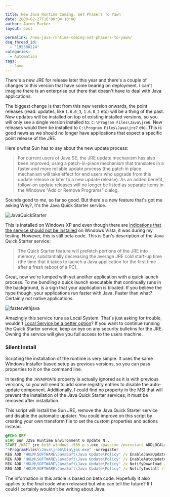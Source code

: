 ```yaml
---

title: New Java Runtime Coming. Set Phasers To Yawn
date: 2008-02-27T16:00:04+10:00
author: Aaron Parker
layout: post

permalink: /new-java-runtime-coming-set-phasers-to-yawn/
dsq_thread_id:
  - "195380224"
categories:
  - Automation
tags:
  - Java
---
```

There's a new JRE for release later this year and there's a couple of changes to this version that have some bearing on deployment. I can't imagine there is an enterprise out there that doesn't have to deal with Java applications.

The biggest change is that from this new version onwards, the point releases (read: updates, like `1.6.0_3`, `1.6.0_2` etc) will be a thing of the past. New updates will be installed on top of existing installed versions, so you will only see a single version installed to: `C:\Program Files\Java\jre6`. New releases would then be installed to `C:\Program Files\Java\jre7` etc. This is good news as we should no longer have applications that expect a specific point release of the JRE.

Here's what Sun has to say about the new update process:

> For current users of Java SE, the JRE update mechanism has also been improved, using a patch-in-place mechanism that translates in a faster and more reliable update process (the patch in place mechanism will take effect for end users who upgrade from this update release or later to a new update release). As an added benefit, follow-on update releases will no longer be listed as separate items in the Windows "Add or Remove Programs" dialog.

Sounds good to me, so far so good. But there's a new feature that's got me asking Why?, it's the Java Quick Starter service.

![JavaQuickStarter]({{site.baseurl}}/media/2008/02/javaquickstarter.png)

This is installed on Windows XP and even though there are [indications that the service should not be installed](http://forums.java.net/jive/thread.jspa?threadID=31508&tstart=15) on Windows Vista, it was during my testing. However, this is still beta code. This is Sun's description of the Java Quick Starter service:

> The Quick Starter feature will prefetch portions of the JRE into memory, substantially decreasing the average JRE cold start-up time (the time that it takes to launch a Java application for the first time after a fresh reboot of a PC).

Great, now we're lumped with yet another application with a quick launch process. To me bundling a quick launch executable that continually runs in the background, is a sign that your application is bloated. If you believe the hype though, your applications run faster with Java. Faster than what? Certainly not native applications.

![fasterwithjava]({{site.baseurl}}/media/2008/02/fasterwithjava.png)

Amazingly this service runs as Local System. That's just asking for trouble, wouldn't [Local Service be a better option](http://www.microsoft.com/technet/security/guidance/serversecurity/serviceaccount/sspgch02.mspx#EBH)? If you want to continue running the Quick Starter service, keep an eye on any security bulletins for the JRE. Owning the service will give you full access to the users machine.

### Silent Install

Scripting the installation of the runtime is very simple. It uses the same Windows Installer based setup as previous versions, so you can pass properties to it on the command line.

In testing the `JAVAUPDATE` property is actually ignored as it is with previous versions, so you will need to add some registry entries to disable the auto-update component. Additionally, I could find no property in the MSI that will prevent the installation of the Java Quick Starter services, it must be removed after installation.

This script will install the Sun JRE, remove the Java Quick Starter service and disable the automatic updater. You could improve on this script by creating your own transform file to set the custom properties and actions instead.

```cmd
@ECHO OFF  
ECHO Sun J2SE Runtime Environment 6 Update N..  
START /WAIT jre-6u10-windows-i586-p-s.exe /passive /norestart ADDLOCAL=jrecore JAVAUPDATE=0 JU=0 AUTOUPDATECHECK=0 SYSTRAY=0 IEXPLORER=1 MOZILLA=1 REBOOT=ReallySuppress  
"%ProgramFiles%\Java\jre6\bin\jqs.exe" -unregister  
REG ADD "HKLM\SOFTWARE\JavaSoft\Java Update\Policy" /v EnableJavaUpdate /t REG_DWORD /d 0 /f  
REG ADD "HKLM\SOFTWARE\JavaSoft\Java Update\Policy" /v EnableAutoUpdateCheck /t REG_DWORD /d 0 /f  
REG ADD "HKLM\SOFTWARE\JavaSoft\Java Update\Policy" /v NotifyDownload /t REG_DWORD /d 0 /f  
REG ADD "HKLM\SOFTWARE\JavaSoft\Java Update\Policy" /v NotifyInstall /t REG_DWORD /d 0 /f
```

The information in this article is based on beta code. Hopefully it also applies to the final code when released but who can tell the future? If I could I certainly wouldn't be writing about Java.

